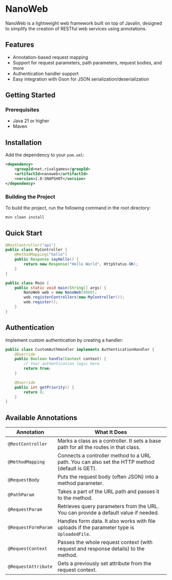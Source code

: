 # NanoWeb

NanoWeb is a lightweight web framework built on top of Javalin, designed to simplify the creation of RESTful web services using annotations.

## Features

- Annotation-based request mapping
- Support for request parameters, path parameters, request bodies, and more
- Authentication handler support
- Easy integration with Gson for JSON serialization/deserialization

## Getting Started

### Prerequisites

- Java 21 or higher
- Maven

## Installation

Add the dependency to your `pom.xml`:

```xml
<dependency>
    <groupId>net.rivalgames</groupId>
    <artifactId>nanoweb</artifactId>
    <version>1.0-SNAPSHOT</version>
</dependency>
```


### Building the Project

To build the project, run the following command in the root directory:

```sh
mvn clean install
```

## Quick Start

```java
@RestController("api")
public class MyController {
    @MethodMapping("hello")
    public Response sayHello() {
        return new Response("Hello World", HttpStatus.OK);
    }
}

public class Main {
    public static void main(String[] args) {
        NanoWeb web = new NanoWeb(8080);
        web.registerControllers(new MyController());
        web.register();
    }
}
```

## Authentication

Implement custom authentication by creating a handler:

```java
public class CustomAuthHandler implements AuthenticationHandler {
    @Override
    public Boolean handle(Context context) {
        // Your authentication logic here
        return true;
    }

    @Override
    public int getPriority() {
        return 0;
    }
}
```

## Available Annotations

| Annotation          | What It Does                                                                                               |
|---------------------|------------------------------------------------------------------------------------------------------------|
| `@RestController`   | Marks a class as a controller. It sets a base path for all the routes in that class.                         |
| `@MethodMapping`    | Connects a controller method to a URL path. You can also set the HTTP method (default is GET).               |
| `@RequestBody`      | Puts the request body (often JSON) into a method parameter.                                                |
| `@PathParam`        | Takes a part of the URL path and passes it to the method.                                                  |
| `@RequestParam`     | Retrieves query parameters from the URL. You can provide a default value if needed.                        |
| `@RequestFormParam` | Handles form data. It also works with file uploads if the parameter type is `UploadedFile`.                  |
| `@RequestContext`   | Passes the whole request context (with request and response details) to the method.                           |
| `@RequestAttribute` | Gets a previously set attribute from the request context.                                                 |